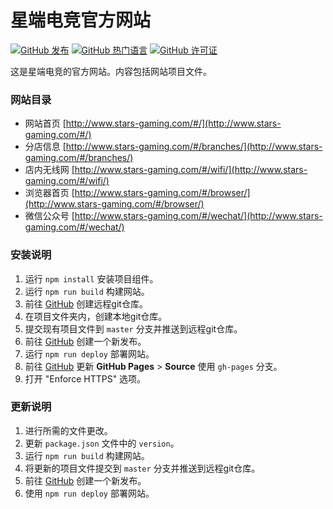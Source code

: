 星端电竞官方网站
==============

[![GitHub 发布](https://img.shields.io/github/v/release/xingduandianjing/xingduandianjing.github.io?style=flat-square&color=blue&sort=semver&label=%E5%8F%91%E5%B8%83)](https://github.com/xingduandianjing/xingduandianjing.github.io/releases)
[![GitHub 热门语言](https://img.shields.io/github/languages/top/xingduandianjing/xingduandianjing.github.io?style=flat-square&color=success)](https://github.com/xingduandianjing/xingduandianjing.github.io)
[![GitHub 许可证](https://img.shields.io/github/license/xingduandianjing/xingduandianjing.github.io?style=flat-square&color=yellow&label=%E8%AE%B8%E5%8F%AF%E8%AF%81)](https://github.com/xingduandianjing/xingduandianjing.github.io/blob/master/LICENSE)

这是星端电竞的官方网站。内容包括网站项目文件。

### 网站目录
- 网站首页 [http://www.stars-gaming.com/#/](http://www.stars-gaming.com/#/)
- 分店信息 [http://www.stars-gaming.com/#/branches/](http://www.stars-gaming.com/#/branches/)
- 店内无线网 [http://www.stars-gaming.com/#/wifi/](http://www.stars-gaming.com/#/wifi/)
- 浏览器首页 [http://www.stars-gaming.com/#/browser/](http://www.stars-gaming.com/#/browser/)
- 微信公众号 [http://www.stars-gaming.com/#/wechat/](http://www.stars-gaming.com/#/wechat/)

### 安装说明
1. 运行 `npm install` 安装项目组件。
2. 运行 `npm run build` 构建网站。
2. 前往 [GitHub](https://github.com/organizations/xingduandianjing/repositories/new) 创建远程git仓库。
3. 在项目文件夹内，创建本地git仓库。
4. 提交现有项目文件到 `master` 分支并推送到远程git仓库。
5. 前往 [GitHub](https://github.com/xingduandianjing/xingduandianjing.github.io/releases/new) 创建一个新发布。
6. 运行 `npm run deploy` 部署网站。
7. 前往 [GitHub](https://github.com/xingduandianjing/xingduandianjing.github.io/settings) 更新 __GitHub Pages__ > __Source__ 使用 `gh-pages` 分支。
8. 打开 "Enforce HTTPS" 选项。

### 更新说明
1. 进行所需的文件更改。
2. 更新 `package.json` 文件中的 `version`。
3. 运行 `npm run build` 构建网站。
4. 将更新的项目文件提交到 `master` 分支并推送到远程git仓库。
5. 前往 [GitHub](https://github.com/xingduandianjing/xingduandianjing.github.io/releases/new) 创建一个新发布。
6. 使用 `npm run deploy` 部署网站。

